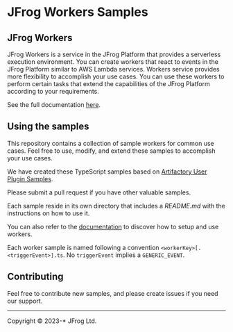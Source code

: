 # JFrog Workers Samples

## JFrog Workers
JFrog Workers is a service in the JFrog Platform that provides a serverless execution environment.
You can create workers that react to events in the JFrog Platform similar to AWS Lambda services.
Workers service provides more flexibility to accomplish your use cases.
You can use these workers to perform certain tasks that extend the capabilities of the JFrog Platform according to your requirements.

See the full documentation [here](https://jfrog.com/help/r/jfrog-platform-administration-documentation/workers).

## Using the samples

This repository contains a collection of sample workers for common use cases. Feel free to use, modify, and extend these samples to accomplish your use cases. 

We have created these TypeScript samples based on [Artifactory User Plugin Samples](https://github.com/jfrog/artifactory-user-plugins).

Please submit a pull request if you have other valuable samples.

Each sample reside in its own directory that includes a _README.md_ with the instructions on how to use it.

You can also refer to the [documentation](https://jfrog.com/help/r/jfrog-platform-administration-documentation/workers) to discover how to setup and use workers.

Each worker sample is named following a convention `<workerKey>[.<triggerEvent>].ts`. No `triggerEvent` implies a `GENERIC_EVENT`.

## Contributing

Feel free to contribute new samples, and please create issues if you need our support. 


---

Copyright &copy; 2023-* JFrog Ltd.
